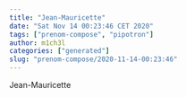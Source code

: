 ```yaml
---
title: "Jean-Mauricette"
date: "Sat Nov 14 00:23:46 CET 2020"
tags: ["prenom-compose", "pipotron"]
author: m1ch3l
categories: ["generated"]
slug: "prenom-compose/2020-11-14-00:23:46"
---
```


Jean-Mauricette
